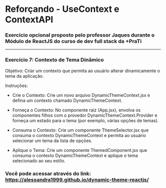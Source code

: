 <h1>Reforçando - UseContext e ContextAPI</h1>

### Exercício opcional proposto pelo professor Jaques durante o Módulo de ReactJS do curso de dev full stack da +PraTi

<hr/>

### Exercício 7: Contexto de Tema Dinâmico

Objetivo: Criar um contexto que permita ao usuário alterar dinamicamente o tema da aplicação.

Instruções:

- Crie o Contexto: Crie um novo arquivo DynamicThemeContext.jsx e defina um contexto chamado DynamicThemeContext.
-  Forneça o Contexto: No componente raiz (App.jsx), envolva os componentes filhos com o provedor DynamicThemeContext.Provider e forneça um estado para o tema (por exemplo, várias opções de temas).
- Consuma o Contexto: Crie um componente ThemeSelector.jsx que consuma o contexto DynamicThemeContext e permita ao usuário selecionar um tema da lista de opções.

- Aplique o Tema: Crie um componente ThemedComponent.jsx que consuma o contexto DynamicThemeContext e aplique o tema selecionado ao seu estilo.

### Você pode acessar através do link: https://alessandra1999.github.io/dynamic-theme-reactjs/

